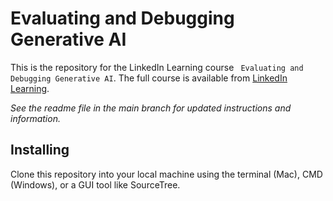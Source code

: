 #  Evaluating and Debugging Generative AI
This is the repository for the LinkedIn Learning course ` Evaluating and Debugging Generative AI`. The full course is available from [LinkedIn Learning][lil-course-url].

_See the readme file in the main branch for updated instructions and information._

## Installing
Clone this repository into your local machine using the terminal (Mac), CMD (Windows), or a GUI tool like SourceTree.



[0]: # (Replace these placeholder URLs with actual course URLs)

[lil-course-url]: https://www.linkedin.com/learning/
[lil-thumbnail-url]: http://

